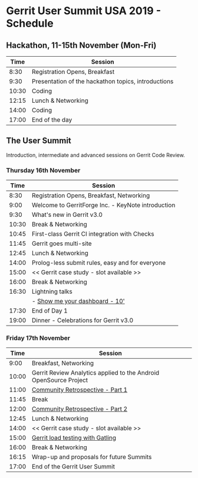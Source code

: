 # Gerrit User Summit USA 2019 - Schedule

## Hackathon, 11-15th November (Mon-Fri)

| Time  | Session                                                 |
|-------|---------------------------------------------------------|
|  8:30 | Registration Opens, Breakfast                           |
|  9:30 | Presentation of the hackathon topics, introductions     |
| 10:30 | Coding                                                  |
| 12:15 | Lunch & Networking                                      |
| 14:00 | Coding                                                  |
| 17:00 | End of the day                                          |

## The User Summit

Introduction, intermediate and advanced sessions on Gerrit Code Review.

### Thursday 16th November

| Time  | Session                                                                                      |
|-------|----------------------------------------------------------------------------------------------|
|  8:30 | Registration Opens, Breakfast, Networking                                                    |
|  9:00 | Welcome to GerritForge Inc. - KeyNote introduction                                           |
|  9:30 | What's new in Gerrit v3.0                                                                    |
| 10:30 | Break & Networking                                                                           |
| 10:45 | First-class Gerrit CI integration with Checks                                                |
| 11:45 | Gerrit goes multi-site                                                                       |
| 12:45 | Lunch & Networking                                                                           |
| 14:00 | Prolog-less submit rules, easy and for everyone                                              |
| 15:00 | << Gerrit case study - slot available >>                                                     |
| 16:00 | Break & Networking                                                                           |
| 16:30 | Lightning talks                                                                              |
|       | - [Show me your dashboard - 10'](lightning-talks/show-me-your-dashboards.md)                                                                              |
| 17:30 | End of Day 1                                                                                 |
| 19:00 | Dinner - Celebrations for Gerrit v3.0                                                        |

### Friday 17th November

| Time  | Session                                                                                      |
|-------|----------------------------------------------------------------------------------------------|
|  9:00 | Breakfast, Networking                                                                        |
| 10:00 | Gerrit Review Analytics applied to the Android OpenSource Project                            |
| 11:00 | [Community Retrospective - Part 1](sessions/community-retrospective.md)                      |
| 11:45 | Break                                                                                        |
| 12:00 | [Community Retrospective - Part 2](sessions/community-retrospective.md)                      |
| 12:45 | Lunch & Networking                                                                           |
| 14:00 | << Gerrit case study - slot available >>                                                     |
| 15:00 | [Gerrit load testing with Gatling](sessions/gerrit-load-testing.md)                          |
| 16:00 | Break & Networking                                                                           |
| 16:15 | Wrap-up and proposals for future Summits                                                     |
| 17:00 | End of the Gerrit User Summit                                                                |
